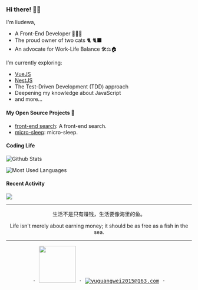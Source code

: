 ### Hi there! 👋🏻

I'm liudewa, 

- A Front-End Developer 👨🏻‍💻
- The proud owner of two cats 🐈 🐈‍⬛
- An advocate for Work-Life Balance 🛠⚖️🏠

I’m currently exploring:

- [VueJS](https://vuejs.org/)
- [NestJS](https://nestjs.com/)
- The Test-Driven Development (TDD) approach
- Deepening my knowledge about JavaScript
- and more...

#### My Open Source Projects 🚀
- [front-end search](https://github.com/liudewa888/liudewa888.github.io): A front-end search.
- [micro-sleep](https://github.com/liudewa888/micro-sleep): micro-sleep.

#### Coding Life

![Github Stats](https://github-readme-stats.vercel.app/api?username=liudewa888&count_private=true&show_icons=true&include_all_commits=true)

![Most Used Languages](https://github-readme-stats.vercel.app/api/top-langs/?username=liudewa888&layout=compact&langs_count=100&hide=HTML,Makefile,CSS,SCSS)

#### Recent Activity

![](https://github-profile-summary-cards.vercel.app/api/cards/profile-details?username=liudewa888&theme=vue)

---


<p align="center">生活不是只有赚钱，生活要像海里的鱼。 </p>

<p align="center">Life isn't merely about earning money; it should be as free as a fish in the sea.</p>


---

<p align="center">
  <samp>
    ·
    <a target="_blank" href="https://juejin.cn/user/2708815556129406" title="junjin"><img src="https://lf3-cdn-tos.bytescm.com/obj/static/xitu_juejin_web/e08da34488b114bd4c665ba2fa520a31.svg" width="100"/></a>
    ·
    <a href="mailto:yuguangwei2015@163.com" title="email"><img src="https://img.shields.io/badge/email-yellow?logo=Gmail&style=flat" alt="yuguangwei2015@163.com" /></a>
    ·
  </samp>
</p>
